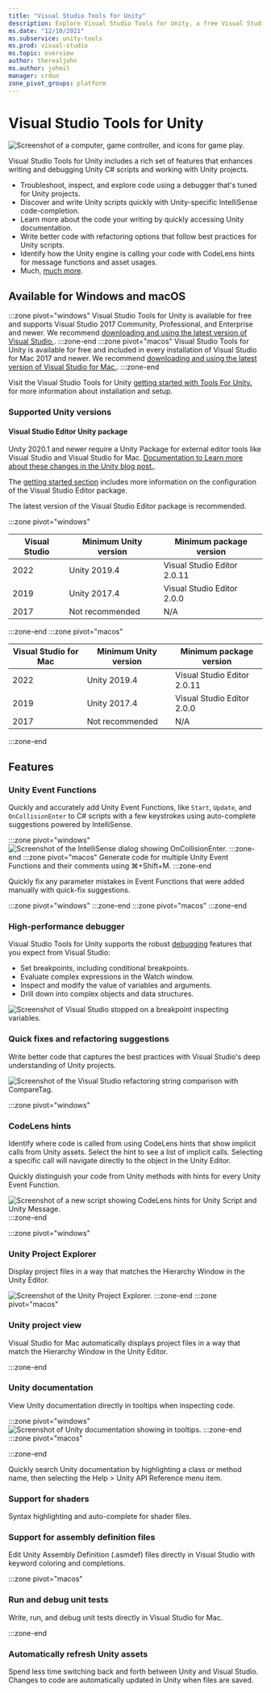 ```yaml
---
title: "Visual Studio Tools for Unity"
description: Explore Visual Studio Tools for Unity, a free Visual Studio extension that helps you develop cross-platform games and apps with Unity.
ms.date: "12/10/2021"
ms.subservice: unity-tools
ms.prod: visual-studio
ms.topic: overview
author: therealjohn
ms.author: johmil
manager: crdun
zone_pivot_groups: platform
---
```

# Visual Studio Tools for Unity
![Screenshot of a computer, game controller, and icons for game play.](../media/hero.png)


Visual Studio Tools for Unity includes a rich set of features that enhances writing and debugging Unity C# scripts and working with Unity projects.

* Troubleshoot, inspect, and explore code using a debugger that's tuned for Unity projects.
* Discover and write Unity scripts quickly with Unity-specific IntelliSense code-completion.
* Learn more about the code your writing by quickly accessing Unity documentation.
* Write better code with refactoring options that follow best practices for Unity scripts.
* Identify how the Unity engine is calling your code with CodeLens hints for message functions and asset usages.
* Much, [much more](#features).

## Available for Windows and macOS
:::zone pivot="windows"
Visual Studio Tools for Unity is available for free and supports Visual Studio 2017 Community, Professional, and Enterprise and newer. We recommend [downloading and using the latest version of Visual Studio.](https://visualstudio.microsoft.com/downloads/?cid=learn-onpage-download-cta).
:::zone-end
:::zone pivot="macos"
Visual Studio Tools for Unity is available for free and included in every installation of Visual Studio for Mac 2017 and newer. We recommend [downloading and using the latest version of Visual Studio for Mac.](https://visualstudio.microsoft.com/downloads/?cid=learn-onpage-download-cta).
:::zone-end

Visit the Visual Studio Tools for Unity [getting started with Tools For Unity.](getting-started-with-visual-studio-tools-for-unity.md) for more information about installation and setup.

### Supported Unity versions
#### Visual Studio Editor Unity package
Unity 2020.1 and newer require a Unity Package for external editor tools like Visual Studio and Visual Studio for Mac. [Documentation to Learn more about these changes in the Unity blog post.](https://unity.com/releases/2020-1/programmer-tools#verified-ide-packages-now-include-visual-studio).

The [getting started section](getting-started-with-visual-studio-tools-for-unity.md) includes more information on the configuration of the Visual Studio Editor package.

The latest version of the Visual Studio Editor package is recommended.

:::zone pivot="windows"

|Visual Studio  |Minimum Unity version|Minimum package version|
|---------------|---------------------|-----------------------|
|2022           |Unity 2019.4         |Visual Studio Editor 2.0.11|
|2019           |Unity 2017.4         |Visual Studio Editor 2.0.0|
|2017           |Not recommended      |N/A
:::zone-end
:::zone pivot="macos"

|Visual Studio for Mac |Minimum Unity version|Minimum package version|
|---------------|---------------------|-----------------------|
|2022           |Unity 2019.4         |Visual Studio Editor 2.0.11|
|2019           |Unity 2017.4         |Visual Studio Editor 2.0.0|
|2017           |Not recommended      |N/A
:::zone-end

## Features
### Unity Event Functions
Quickly and accurately add Unity Event Functions, like `Start`, `Update`, and `OnCollisionEnter` to C# scripts with a few keystrokes using auto-complete suggestions powered by IntelliSense. 

:::zone pivot="windows"
![Screenshot of the IntelliSense dialog showing OnCollisionEnter.](../media/vs/intellisense-example.png)
:::zone-end
:::zone pivot="macos"
Generate code for multiple Unity Event Functions and their comments using ⌘+Shift+M.
:::zone-end

Quickly fix any parameter mistakes in Event Functions that were added manually with quick-fix suggestions.

:::zone pivot="windows"
:::zone-end
:::zone pivot="macos"
:::zone-end

### High-performance debugger
Visual Studio Tools for Unity supports the robust [debugging](using-visual-studio-tools-for-unity.md#unity-debugging) features that you expect from Visual Studio:

* Set breakpoints, including conditional breakpoints.
* Evaluate complex expressions in the Watch window.
* Inspect and modify the value of variables and arguments.
* Drill down into complex objects and data structures.

![Screenshot of Visual Studio stopped on a breakpoint inspecting variables.](../media/vs/debugging-inspecting.png)

### Quick fixes and refactoring suggestions
Write better code that captures the best practices with Visual Studio's deep understanding of Unity projects.

![Screenshot of the Visual Studio refactoring string comparison with CompareTag.](../media/vs/unity-diagnostics.png)

:::zone pivot="windows"
### CodeLens hints
Identify where code is called from using CodeLens hints that show implicit calls from Unity assets. Select the hint to see a list of implicit calls. Selecting a specific call will navigate directly to the object in the Unity Editor.

Quickly distinguish your code from Unity methods with hints for every Unity Event Function.

 ![Screenshot of a new script showing CodeLens hints for Unity Script and Unity Message.](../media/vs/codelens-support.png)
:::zone-end

:::zone pivot="windows"
### Unity Project Explorer
Display project files in a way that matches the Hierarchy Window in the Unity Editor.

![Screenshot of the Unity Project Explorer.](../media/vs/unity-project-explorer.png)
:::zone-end
:::zone pivot="macos"
### Unity project view
Visual Studio for Mac automatically displays project files in a way that match the Hierarchy Window in the Unity Editor.

:::zone-end

### Unity documentation
View Unity documentation directly in tooltips when inspecting code.

:::zone pivot="windows"
![Screenshot of Unity documentation showing in tooltips.](../media/vs/visual-studio-tools-unity-documentation-tooltips.png)
:::zone-end
:::zone pivot="macos"

:::zone-end

Quickly search Unity documentation by highlighting a class or method name, then selecting the Help > Unity API Reference menu item.

### Support for shaders
Syntax highlighting and auto-complete for shader files. 

### Support for assembly definition files
Edit Unity Assembly Definition (.asmdef) files directly in Visual Studio with keyword coloring and completions.

:::zone pivot="macos"
### Run and debug unit tests
Write, run, and debug unit tests directly in Visual Studio for Mac.

:::zone-end

### Automatically refresh Unity assets
Spend less time switching back and forth between Unity and Visual Studio. Changes to code are automatically updated in Unity when files are saved.
